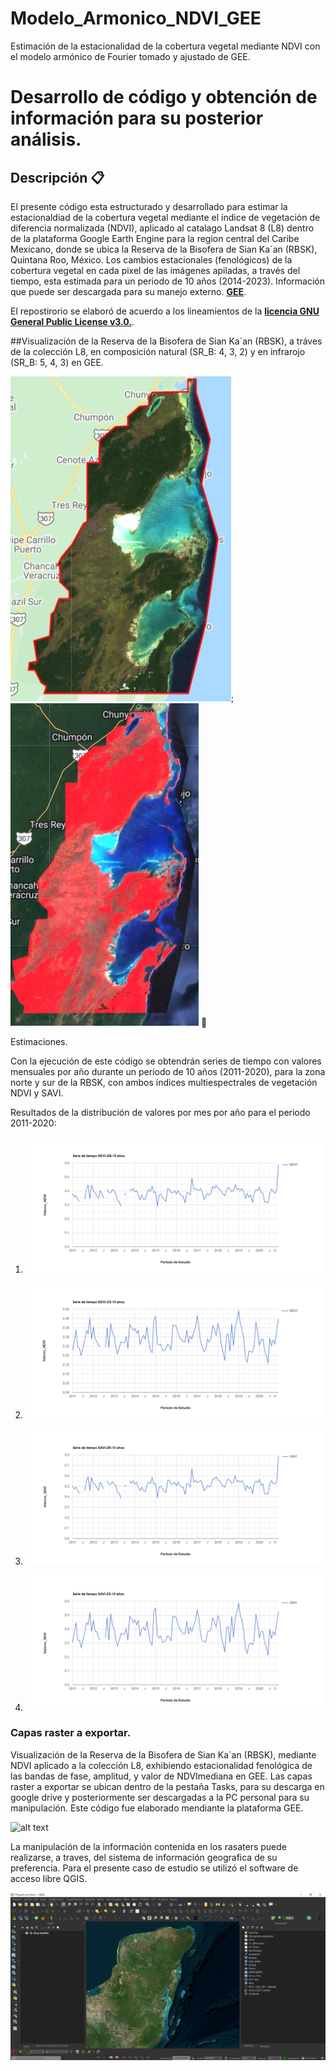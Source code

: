 # Modelo_Armonico_NDVI_GEE
Estimación de la estacionalidad de la cobertura vegetal mediante NDVI con el modelo armónico de Fourier tomado y ajustado de GEE.
# Desarrollo de código y obtención de información para su posterior análisis.

## Descripción 📋
El presente código esta estructurado y desarrollado para estimar la estacionaldiad de la cobertura vegetal mediante el índice de vegetación de diferencia normalizada (NDVI), aplicado al catalago Landsat 8 (L8) dentro de la plataforma Google Earth Engine para la region central del Caribe Mexicano, donde se ubica la Reserva de la Bisofera de Sian Ka´an (RBSK), Quintana Roo, México. Los cambios estacionales (fenológicos) de la cobertura vegetal en cada pixel de las imágenes apiladas, a través del tiempo, esta estimada para un periodo de 10 años (2014-2023). Información que puede ser descargada para su manejo externo. [**GEE**](https://developers.google.com/earth-engine/guides/getstarted?hl=en).

El repostirorio se elaboró de acuerdo a los lineamientos de la [**licencia GNU General Public License v3.0.**](https://choosealicense.com/licenses/gpl-3.0/).

##Visualización de la Reserva de la Bisofera de Sian Ka´an (RBSK), a tráves de la colección L8, en composición natural (SR_B: 4, 3, 2) y en infrarojo (SR_B: 5, 4, 3) en GEE.

![alt text](https://github.com/demostenesmx/NDVI-SAVI_DCA/blob/main/C02_B_3_2_1_RBSK.JPG);  ![alt text](https://github.com/demostenesmx/NDVI-SAVI_DCA/blob/main/Veg%20(B_4-3-2).jpeg) 📖

Estimaciones.

Con la ejecución de este código se obtendrán series de tiempo con valores mensuales por año durante un periodo de 10 años (2011-2020), para la zona norte y sur de la RBSK, con ambos índices multiespectrales de vegetación NDVI y SAVI.

Resultados de la distribución de valores por mes por año para el periodo 2011-2020:

1. ![alt text](https://github.com/demostenesmx/NDVI-SAVI_DCA/blob/main/NDVI-ZN_01.png)

2. ![alt text](https://github.com/demostenesmx/NDVI-SAVI_DCA/blob/main/NDVI-ZS.png)

3. ![alt text](https://github.com/demostenesmx/NDVI-SAVI_DCA/blob/main/SAVI-ZN.png)

4. ![alt text](https://github.com/demostenesmx/NDVI-SAVI_DCA/blob/main/SAVI-ZS.png)

### Capas raster a exportar. 
Visualización de la Reserva de la Bisofera de Sian Ka´an (RBSK), mediante NDVI aplicado a la colección L8, exhibiendo estacionalidad fenológica de las bandas de fase, amplitud, y valor de NDVImediana en GEE. Las capas raster a exportar se ubican dentro de la pestaña Tasks, para su descarga en google drive y posteriormente ser descargadas a la PC personal para su manipulación. Este código fue elaborado mendiante la plataforma GEE. 

![alt text](https://github.com/demostenesmx/NDVI-SAVI_DCA/blob/main/Raster_Exportación.JPG)

La manipulación de la información contenida en los rasaters puede realizarse, a traves, del sistema de información geografica de su preferencia. Para el presente caso de estudio se utilizó el software de acceso libre QGIS.

![alt text](https://github.com/demostenesmx/NDVI-SAVI_DCA/blob/main/QGis.JPG)
